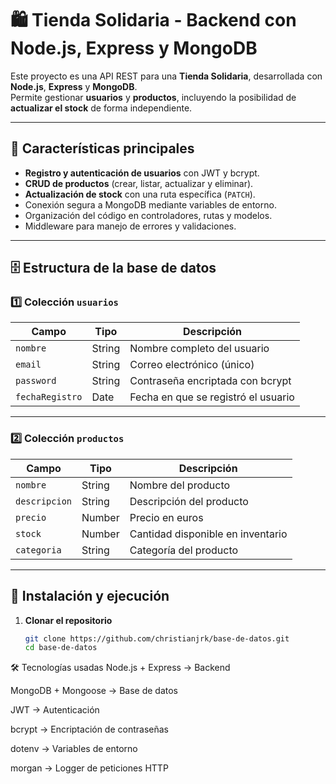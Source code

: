 # 🛍️ Tienda Solidaria - Backend con Node.js, Express y MongoDB

Este proyecto es una API REST para una **Tienda Solidaria**, desarrollada con **Node.js**, **Express** y **MongoDB**.  
Permite gestionar **usuarios** y **productos**, incluyendo la posibilidad de **actualizar el stock** de forma independiente.

---

## 📌 Características principales

- **Registro y autenticación de usuarios** con JWT y bcrypt.
- **CRUD de productos** (crear, listar, actualizar y eliminar).
- **Actualización de stock** con una ruta específica (`PATCH`).
- Conexión segura a MongoDB mediante variables de entorno.
- Organización del código en controladores, rutas y modelos.
- Middleware para manejo de errores y validaciones.

---

## 🗄️ Estructura de la base de datos

### 1️⃣ Colección `usuarios`
| Campo        | Tipo       | Descripción                               |
|--------------|-----------|-------------------------------------------|
| `nombre`     | String    | Nombre completo del usuario               |
| `email`      | String    | Correo electrónico (único)                |
| `password`   | String    | Contraseña encriptada con bcrypt          |
| `fechaRegistro` | Date  | Fecha en que se registró el usuario        |

---

### 2️⃣ Colección `productos`
| Campo        | Tipo       | Descripción                               |
|--------------|-----------|-------------------------------------------|
| `nombre`     | String    | Nombre del producto                       |
| `descripcion`| String    | Descripción del producto                  |
| `precio`     | Number    | Precio en euros                           |
| `stock`      | Number    | Cantidad disponible en inventario         |
| `categoria`  | String    | Categoría del producto                    |

---

## 🚀 Instalación y ejecución

1. **Clonar el repositorio**
   ```bash
   git clone https://github.com/christianjrk/base-de-datos.git
   cd base-de-datos

   
🛠️ Tecnologías usadas
Node.js + Express → Backend

MongoDB + Mongoose → Base de datos

JWT → Autenticación

bcrypt → Encriptación de contraseñas

dotenv → Variables de entorno

morgan → Logger de peticiones HTTP


